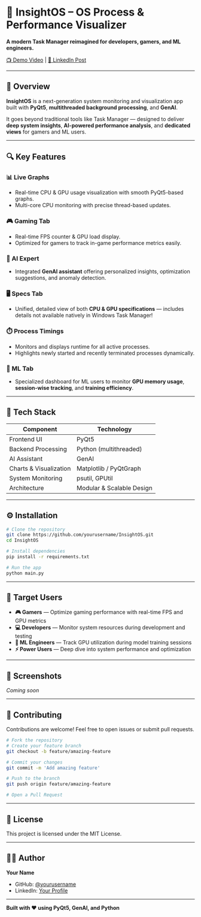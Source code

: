 # 🚀 InsightOS – OS Process & Performance Visualizer

**A modern Task Manager reimagined for developers, gamers, and ML engineers.**

[📺 Demo Video](YOUR_DEMO_VIDEO_LINK) | [💼 LinkedIn Post](https://lnkd.in/dXWFSPQ3)

---

## 🧠 Overview

**InsightOS** is a next-generation system monitoring and visualization app built with **PyQt5**, **multithreaded background processing**, and **GenAI**.

It goes beyond traditional tools like Task Manager — designed to deliver **deep system insights**, **AI-powered performance analysis**, and **dedicated views** for gamers and ML users.

---

## 🔍 Key Features

### 📊 Live Graphs
- Real-time CPU & GPU usage visualization with smooth PyQt5-based graphs.
- Multi-core CPU monitoring with precise thread-based updates.

### 🎮 Gaming Tab
- Real-time FPS counter & GPU load display.
- Optimized for gamers to track in-game performance metrics easily.

### 🧠 AI Expert
- Integrated **GenAI assistant** offering personalized insights, optimization suggestions, and anomaly detection.

### 🖥️ Specs Tab
- Unified, detailed view of both **CPU & GPU specifications** — includes details not available natively in Windows Task Manager!

### ⏱️ Process Timings
- Monitors and displays runtime for all active processes.
- Highlights newly started and recently terminated processes dynamically.

### 🤖 ML Tab
- Specialized dashboard for ML users to monitor **GPU memory usage**, **session-wise tracking**, and **training efficiency**.

---

## 🧩 Tech Stack

| Component | Technology |
|------------|-------------|
| Frontend UI | PyQt5 |
| Backend Processing | Python (multithreaded) |
| AI Assistant | GenAI |
| Charts & Visualization | Matplotlib / PyQtGraph |
| System Monitoring | psutil, GPUtil |
| Architecture | Modular & Scalable Design |

---

## ⚙️ Installation

```bash
# Clone the repository
git clone https://github.com/yourusername/InsightOS.git
cd InsightOS

# Install dependencies
pip install -r requirements.txt

# Run the app
python main.py
```

---

## 🎯 Target Users

- **🎮 Gamers** — Optimize gaming performance with real-time FPS and GPU metrics
- **💻 Developers** — Monitor system resources during development and testing
- **🧪 ML Engineers** — Track GPU utilization during model training sessions
- **⚡ Power Users** — Deep dive into system performance and optimization

---

## 📸 Screenshots

*Coming soon*

---

## 🤝 Contributing

Contributions are welcome! Feel free to open issues or submit pull requests.

```bash
# Fork the repository
# Create your feature branch
git checkout -b feature/amazing-feature

# Commit your changes
git commit -m 'Add amazing feature'

# Push to the branch
git push origin feature/amazing-feature

# Open a Pull Request
```

---

## 📝 License

This project is licensed under the MIT License.

---

## 👨‍💻 Author

**Your Name**

- GitHub: [@yourusername](https://github.com/yourusername)
- LinkedIn: [Your Profile](YOUR_LINKEDIN_PROFILE)

---

**Built with ❤️ using PyQt5, GenAI, and Python**
